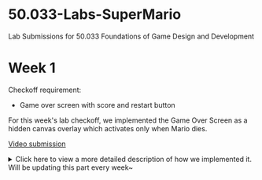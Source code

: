 # 50.033-Labs-SuperMario
 Lab Submissions for 50.033 Foundations of Game Design and Development

 # Week 1
 Checkoff requirement: 
 
 - Game over screen with score and restart button

For this week's lab checkoff, we implemented the Game Over Screen as a hidden canvas overlay which activates only when Mario dies.

[Video submission](https://drive.google.com/file/d/1-OTH23pL2lAqp4brPepLthnKKvrNNOI1/view?usp=drive_link)

<details><summary> Click here to view a more detailed description of how we implemented it. Will be updating this part every week~</summary>

### UI (Hierarchy)

We created a new `Canvas` called "GameOverScreen" (it's inside 'GameManager' parent). Within this canvas is a `TextMesh`named FinalScoreText and the same replay button previously implemented. 

GameOverScreen is initially set as disabled.

### Code

The checkoff implementation can be seen in `PlayerMovement.cs`. We added a new `GameObject` variable called `gameOverScreen` which points to the canvas hidden canvas we created, and also a new 'TextMeshProGUI` called 'finalScore', also pointing to the finalScore inside the hidden canvas.

We created a new method called `ShowGameOverScreen()` which activates the hidden canvas layer. We also set the finalScoreText as the current score counted before time froze. It’s better to use the score itself (the number) because that’s the real game data. This is better than reusing the scoreText we has made initially, since we prevent mixing game logic with UI, which can cause bugs and make it harder to use the score in calculations later.

```ruby
public void ShowGameOverScreen()
    {
        gameOverScreen.SetActive(true);
        finalScore.text = "Score: " + jumpOverGoomba.score;
    }
```

Then we call this method inside the OnTrigger function when Mario hits Goomba. 

```ruby
void OnTriggerEnter2D(Collider2D other)
    {
        if (other.gameObject.CompareTag("Enemy"))
        {
            Debug.Log("Collided with goomba!");
            Time.timeScale = 0.0f;
            ShowGameOverScreen();
        }
    }
```

Finally we disable the screen again when the replay button is pressed. This is inside the `ResetGame()` function we added previously.

```ruby
    jumpOverGoomba.score = 0;
    // hide game over screen
    gameOverScreen.SetActive(false);
```

</details>
